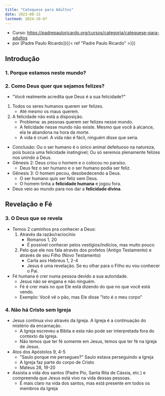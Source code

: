 ```yaml
---
title: "Catequese para Adultos"
date: 2023-08-15
lastmod: 2024-10-07
---
```

- Curso: https://padrepauloricardo.org/cursos/categoria/catequese-para-adultos
- por [Padre Paulo Ricardo]({{< ref "Padre Paulo Ricardo" >}})

## Introdução
### 1. Porque estamos neste mundo?

### 2. Como Deus quer que sejamos felizes?
- "Você realmente acredita que Deus é a sua felicidade?"
1. Todos os seres humanos querem ser felizes.
	- Até mesmo os maus querem.
2. A felicidade não está a disposição.
	- Problema: as pessoas querem ser felizes nesse mundo.
	- A felicidade nesse mundo não existe. Mesmo que você à alcance, ela te abandona na hora da morte.
	- A vida é cruel. A vida não é fácil, ninguém disse que seria.
- Conclusão: Ou o ser humano é o único animal defeituoso na natureza, pois busca uma felicidade inatingivel; Ou só seremos plenamente felizes nos unindo a Deus.
- Gênesis 2: Deus criou o homem e o colocou no paraíso.
	- Deus fez o ser humano e o ser humano podia ser feliz.
- Gênesis 3: O homem pecou, desobedecendo a Deus.
	- O ser humano quis ser feliz sem Deus.
	- O homem tinha a **felicidade humana** e jogou fora.
- Deus veio ao mundo para nos dar a **felicidade divina**.

## Revelação e Fé
### 3. O Deus que se revela
- Temos 2 caminhos pra conhecer a Deus:
	1. Através da razão/raciocínio
		- Romanos 1, 20
		- É possível conhecer pelos vestígios/indícios, mas muito pouco
	1. Pelo que ele nos fala através dos profetos (Antigo Testamento) e através de seu Filho (Novo Testamento)
		- Carta aos Hebreus 1, 2-4
		- Jesus é uma revelação. Se eu olhar para o Filho eu vou conhecer o Pai.
- Fé humana é crer numa pessoa devido a sua autoridade.
	- Jesus não se engana e não ninguém.
	- Fé é crer mais no que Ele está dizendo do que no que você está vendo.
	- Exemplo: Você vê o pão, mas Ele disse "Isto é o meu corpo"

### 4. Não há Cristo sem Igreja
- Jesus continua vivo através da Igreja. A Igreja é a continuação do mistério da encarnação.
	- A Igreja escreveu a Bíblia e esta não pode ser interpretada fora do contexto da Igreja.
	- Não temos que ter fé somente em Jesus, temos que ter fé na Igreja de Jesus.
- Atos dos Apóstolos 9, 4-5
	- "Saulo porque me persegues?" Saulo estava perseguindo a Igreja
	- A Igreja faz parte do corpo de Cristo
	- Mateus 28, 19-20
- Assista a vida dos santos (Padre Pio, Santa Rita de Cássia, etc.) e compreenda que Jesus está vivo na vida dessas pessoas.
	- É mais claro na vida dos santos, mas está presente em todos os membros da Igreja
